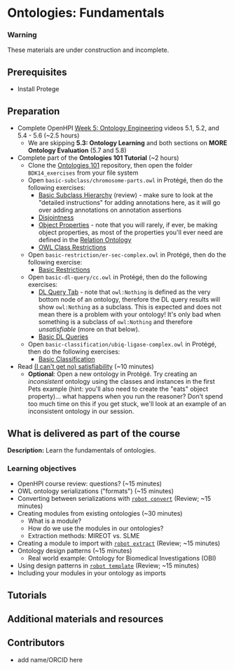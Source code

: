 # Ontologies: Fundamentals

### Warning

These materials are under construction and incomplete.

## Prerequisites

- Install Protege

## Preparation

- Complete OpenHPI [Week 5: Ontology Engineering](https://open.hpi.de/courses/semanticweb2015/items/1iXXFr86raHqrB5bRBJZeM) videos 5.1, 5.2, and 5.4 - 5.6 (~2.5 hours)
  - We are skipping **5.3: Ontology Learning** and both sections on **MORE Ontology Evaluation** (5.7 and 5.8)
- Complete part of the **Ontologies 101 Tutorial** (~2 hours)
  - Clone the [Ontologies 101](https://github.com/OHSUBD2K/BDK14-Ontologies-101) repository, then open the folder `BDK14_exercises` from your file system
  - Open `basic-subclass/chromosome-parts.owl` in Protégé, then do the following exercises:
    - [Basic Subclass Hierarchy](https://ontology101tutorial.readthedocs.io/en/latest/EXERCISE_BasicSubclassHierarchy.html) (review) - make sure to look at the "detailed instructions" for adding annotations here, as it will go over adding annotations on annotation assertions
    - [Disjointness](https://ontology101tutorial.readthedocs.io/en/latest/Disjointness.html)
    - [Object Properties](https://ontology101tutorial.readthedocs.io/en/latest/ObjectProperties.html) - note that you will rarely, if ever, be making object properties, as most of the properties you'll ever need are defined in the [Relation Ontology](http://www.obofoundry.org/ontology/ro.html)
    - [OWL Class Restrictions](https://ontology101tutorial.readthedocs.io/en/latest/OWL_ClassRestrictions.html)
  - Open `basic-restriction/er-sec-complex.owl` in Protégé, then do the following exercise:
    - [Basic Restrictions](https://ontology101tutorial.readthedocs.io/en/latest/EXERCISE_BasicRestrictions.html)
  - Open `basic-dl-query/cc.owl` in Protégé, then do the following exercises:
    - [DL Query Tab](https://ontology101tutorial.readthedocs.io/en/latest/DL_QueryTab.html) - note that `owl:Nothing` is defined as the very bottom node of an ontology, therefore the DL query results will show `owl:Nothing` as a subclass. This is expected and does not mean there is a problem with your ontology! It's only bad when something is a subclass of `owl:Nothing` and therefore _unsatisfiable_ (more on that below).
    - [Basic DL Queries](https://ontology101tutorial.readthedocs.io/en/latest/EXERCISE_BasicDL_Queries.html)
  - Open `basic-classification/ubiq-ligase-complex.owl` in Protégé, then do the following exercises:
    - [Basic Classification](https://ontology101tutorial.readthedocs.io/en/latest/EXERCISE_BasicClassification.html)
- Read [(I can't get no) satisfiability](http://ontogenesis.knowledgeblog.org/1329/) (~10 minutes)
  - **Optional**: Open a new ontology in Protégé. Try creating an _inconsistent_ ontology using the classes and instances in the first Pets example (hint: you'll also need to create the "eats" object property)... what happens when you run the reasoner? Don't spend too much time on this if you get stuck, we'll look at an example of an inconsistent ontology in our session.

## What is delivered as part of the course

**Description:** Learn the fundamentals of ontologies.

### Learning objectives

- OpenHPI course review: questions? (~15 minutes)
- OWL ontology serializations ("formats") (~15 minutes)
- Converting between serializations with [`robot convert`](http://robot.obolibrary.org/convert) (Review; ~15 minutes)
- Creating modules from existing ontologies (~30 minutes)
  - What is a module?
  - How do we use the modules in our ontologies?
  - Extraction methods: MIREOT vs. SLME
- Creating a module to import with [`robot extract`](http://robot.obolibrary.org/extract) (Review; ~15 minutes)
- Ontology design patterns (~15 minutes)
  - Real world example: Ontology for Biomedical Investigations (OBI)
- Using design patterns in [`robot template`](http://robot.obolibrary.org/template) (Review; ~15 minutes)
- Including your modules in your ontology as imports

## Tutorials

## Additional materials and resources

## Contributors

- add name/ORCID here
